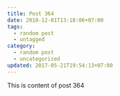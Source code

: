 ```yaml
---
title: Post 364
date: 2018-12-01T13:18:06+07:00
tags:
  - random post
  - untagged
category:
  - random post
  - uncategorized
updated: 2017-05-21T19:54:13+07:00
---
```

This is content of post 364